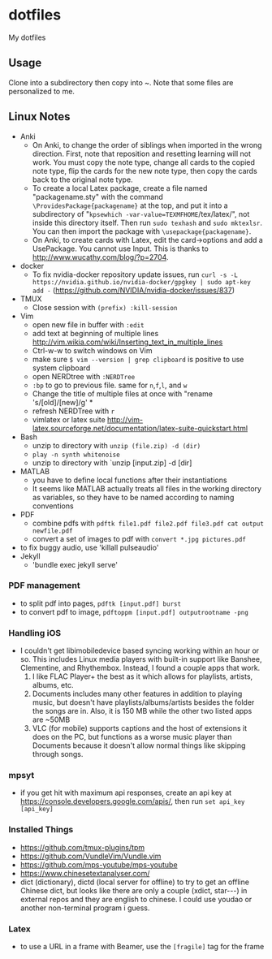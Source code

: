 # dotfiles

My dotfiles

## Usage

Clone into a subdirectory then copy into ~. Note that some files are personalized to me.

## Linux Notes

- Anki
  - On Anki, to change the order of siblings when imported in the wrong direction. First, note that reposition and resetting learning will not work. You must copy the note type, change all cards to the copied note type, flip the cards for the new note type, then copy the cards back to the original note type.
  - To create a local Latex package, create a file named "packagename.sty" with the command `\ProvidesPackage{packagename}` at the top, and put it into a subdirectory of "`kpsewhich -var-value=TEXMFHOME`/tex/latex/", not inside this directory itself. Then run `sudo texhash` and `sudo mktexlsr`. You can then import the package with `\usepackage{packagename}`.
  - On Anki, to create cards with Latex, edit the card->options and add a UsePackage. You cannot use Input. This is thanks to http://www.wucathy.com/blog/?p=2704.
- docker
  - To fix nvidia-docker repository update issues, run `curl -s -L https://nvidia.github.io/nvidia-docker/gpgkey | sudo apt-key add -` (https://github.com/NVIDIA/nvidia-docker/issues/837)
- TMUX
  - Close session with `(prefix) :kill-session`
- Vim
  - open new file in buffer with `:edit`
  - add text at beginning of multiple lines http://vim.wikia.com/wiki/Inserting_text_in_multiple_lines
  - Ctrl-w-w to switch windows on Vim
  - make sure `$ vim --version | grep clipboard` is positive to use system clipboard
  - open NERDtree with `:NERDTree`
  - `:bp` to go to previous file. same for `n`,`f`,`l`, and `w`
  - Change the title of multiple files at once with "rename 's/[old]/[new]/g' *
  - refresh NERDTree with `r`
  - vimlatex or latex suite http://vim-latex.sourceforge.net/documentation/latex-suite-quickstart.html
- Bash
  - unzip to directory with `unzip (file.zip) -d (dir)`
  - `play -n synth whitenoise`
  - unzip to directory with `unzip [input.zip] -d [dir]
- MATLAB
  - you have to define local functions after their instantiations
  - It seems like MATLAB actually treats all files in the working directory as variables, so they have to be named according to naming conventions
- PDF
  - combine pdfs with `pdftk file1.pdf file2.pdf file3.pdf cat output newfile.pdf`
  - convert a set of images to pdf with `convert *.jpg pictures.pdf `
- to fix buggy audio, use 'killall pulseaudio'
- Jekyll
  - 'bundle exec jekyll serve'


### PDF management

- to split pdf into pages, `pdftk [input.pdf] burst`
- to convert pdf to image, `pdftoppm [input.pdf] outputrootname -png`

### Handling iOS

- I couldn't get libimobiledevice based syncing working within an hour or so. This includes Linux media players with built-in support like Banshee, Clementine, and Rhythembox. Instead, I found a couple apps that work. 
  1. I like FLAC Player+ the best as it which allows for playlists, artists, albums, etc.
  2. Documents includes many other features in addition to playing music, but doesn't have playlists/albums/artists besides the folder the songs are in. Also, it is 150 MB while the other two listed apps are ~50MB
  3. VLC (for mobile) supports captions and the host of extensions it does on the PC, but functions as a worse music player than Documents because it doesn't allow normal things like skipping through songs.

### mpsyt

- if you get hit with maximum api responses, create an api key at https://console.developers.google.com/apis/, then run `set api_key [api_key]`

### Installed Things

- https://github.com/tmux-plugins/tpm
- https://github.com/VundleVim/Vundle.vim
- https://github.com/mps-youtube/mps-youtube
- https://www.chinesetextanalyser.com/
- dict (dictionary), dictd (local server for offline) to try to get an offline Chinese dict, but looks like there are only a couple (xdict, star---) in external repos and they are english to chinese. I could use youdao or another non-terminal program i guess.

### Latex

- to use a URL in a frame with Beamer, use the `[fragile]` tag for the frame
